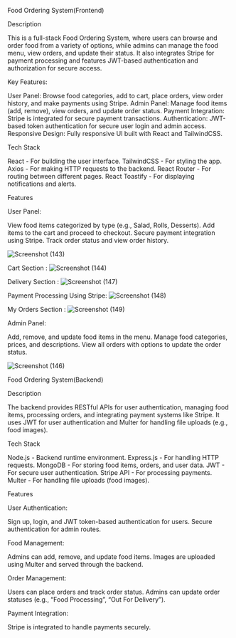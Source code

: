 Food Ordering System(Frontend)

Description

This is a full-stack Food Ordering System, where users can browse and order food from a variety of options, while admins can manage the food menu, view orders, and update their status. It also integrates Stripe for payment processing and features JWT-based authentication and authorization for secure access.

Key Features:

User Panel: Browse food categories, add to cart, place orders, view order history, and make payments using Stripe.
Admin Panel: Manage food items (add, remove), view orders, and update order status.
Payment Integration: Stripe is integrated for secure payment transactions.
Authentication: JWT-based token authentication for secure user login and admin access.
Responsive Design: Fully responsive UI built with React and TailwindCSS.

Tech Stack

React - For building the user interface.
TailwindCSS - For styling the app.
Axios - For making HTTP requests to the backend.
React Router - For routing between different pages.
React Toastify - For displaying notifications and alerts.

Features

User Panel:

View food items categorized by type (e.g., Salad, Rolls, Desserts).
Add items to the cart and proceed to checkout.
Secure payment integration using Stripe.
Track order status and view order history.

![Screenshot (143)](https://github.com/user-attachments/assets/c110a976-658e-4d37-a24d-332d34c1fc55)

Cart Section :
![Screenshot (144)](https://github.com/user-attachments/assets/21bdbe70-8594-4f9f-a664-7bc93cbc8559)

Delivery Section :
![Screenshot (147)](https://github.com/user-attachments/assets/b6201386-0e68-4f69-886b-39884f4b4a7b)

Payment Processing Using Stripe:
![Screenshot (148)](https://github.com/user-attachments/assets/a9b8902f-f51f-4fb7-83f2-4d5984ebdc98)

My Orders Section :
![Screenshot (149)](https://github.com/user-attachments/assets/02e87c32-4a5a-4d5b-86d5-2d5233df6a48)


Admin Panel:

Add, remove, and update food items in the menu.
Manage food categories, prices, and descriptions.
View all orders with options to update the order status.

![Screenshot (146)](https://github.com/user-attachments/assets/9c5c5bfc-cb59-45b2-b26e-6bca5e836288)

Food Ordering System(Backend)

Description

The backend provides RESTful APIs for user authentication, managing food items, processing orders, and integrating payment systems like Stripe. It uses JWT for user authentication and Multer for handling file uploads (e.g., food images).

Tech Stack

Node.js - Backend runtime environment.
Express.js - For handling HTTP requests.
MongoDB - For storing food items, orders, and user data.
JWT - For secure user authentication.
Stripe API - For processing payments.
Multer - For handling file uploads (food images).

Features

User Authentication:

Sign up, login, and JWT token-based authentication for users.
Secure authentication for admin routes.

Food Management:

Admins can add, remove, and update food items.
Images are uploaded using Multer and served through the backend.

Order Management:

Users can place orders and track order status.
Admins can update order statuses (e.g., “Food Processing”, “Out For Delivery”).

Payment Integration:

Stripe is integrated to handle payments securely.

